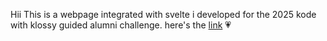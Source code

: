 Hii
This is a webpage integrated with svelte i developed for the 2025 kode with klossy guided alumni challenge. 
here's the [link](https://yukiiilove123.github.io/svelte-about-me/) 💗
